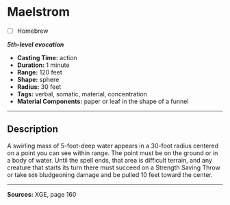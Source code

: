# Maelstrom
- [ ] Homebrew

***5th-level evocation***
- **Casting Time:** action
- **Duration:** 1 minute
- **Range:** 120 feet
- **Shape:** sphere
- **Radius:** 30 feet
- **Tags:** verbal, somatic, material, concentration
- **Material Components:** paper or leaf in the shape of a funnel

---

## Description
A swirling mass of 5-foot-deep water appears in a 30-foot radius centered on a point you can see within range.
The point must be on the ground or in a body of water.
Until the spell ends, that area is difficult terrain, and any creature that starts its turn there must succeed on a Strength Saving Throw or take `6d6` bludgeoning damage and be pulled 10 feet toward the center.

---

**Sources:** XGE, page 160
